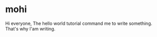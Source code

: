 # mohi

Hi everyone,
The hello world tutorial command me to write something. That's why I'am writing. 
